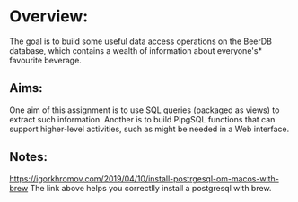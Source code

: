 # Overview:
The goal is to build some useful data access operations on the BeerDB database, which contains a wealth of information about everyone's* favourite beverage.

## Aims:
One aim of this assignment is to use SQL queries (packaged as views) to extract such information. Another is to build PlpgSQL functions that can support higher-level activities, such as might be needed in a Web interface.

## Notes:
https://igorkhromov.com/2019/04/10/install-postrgesql-om-macos-with-brew
The link above helps you correctlly install a postgresql with brew.
